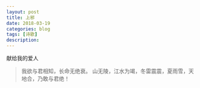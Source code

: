 ```yaml
---
layout: post
title: 上邪
date: 2018-03-19
categories: blog
tags: [诗歌]
description: 
---
```


献给我的爱人

> 我欲与君相知，长命无绝衰。 
> 山无陵，江水为竭，冬雷震震，夏雨雪，天地合，乃敢与君绝！
